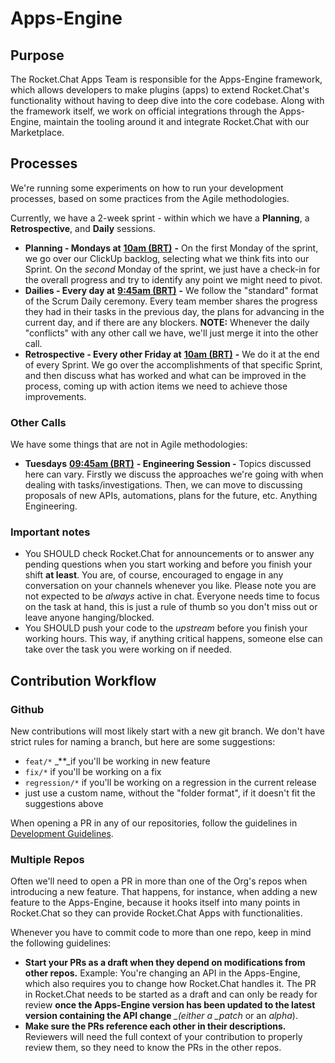 # Apps-Engine

## Purpose

The Rocket.Chat Apps Team is responsible for the Apps-Engine framework, which allows developers to make plugins \(apps\) to extend Rocket.Chat's functionality without having to deep dive into the core codebase. Along with the framework itself, we work on official integrations through the Apps-Engine, maintain the tooling around it and integrate Rocket.Chat with our Marketplace.

## Processes

We're running some experiments on how to run your development processes, based on some practices from the Agile methodologies.

Currently, we have a 2-week sprint - within which we have a **Planning**, a **Retrospective**, and **Daily** sessions.

* **Planning - Mondays at** [**10am \(BRT\)**](http://mytime.io/10am/BRT) **-** On the first Monday of the sprint, we go over our ClickUp backlog, selecting what we think fits into our Sprint. On the _second_ Monday of the sprint, we just have a check-in for the overall progress and try to identify any point we might need to pivot.
* **Dailies - Every day at** [**9:45am \(BRT\)**](http://mytime.io/9:45am/BRT) **-** We follow the "standard" format of the Scrum Daily ceremony. Every team member shares the progress they had in their tasks in the previous day, the plans for advancing in the current day, and if there are any blockers. **NOTE:** Whenever the daily "conflicts" with any other call we have, we'll just merge it into the other call.
* **Retrospective - Every other Friday at** [**10am \(BRT\)**](http://mytime.io/10am/BRT) **-** We do it at the end of every Sprint. We go over the accomplishments of that specific Sprint, and then discuss what has worked and what can be improved in the process, coming up with action items we need to achieve those improvements.

### Other Calls

We have some things that are not in Agile methodologies:

* **Tuesdays** [**09:45am \(BRT\)**](http://mytime.io/09:45am/BRT) **- Engineering Session -** Topics discussed here can vary. Firstly we discuss the approaches we're going with when dealing with tasks/investigations. Then, we can move to discussing proposals of new APIs, automations, plans for the future, etc. Anything Engineering.

### **Important notes**

* You SHOULD check Rocket.Chat for announcements or to answer any pending questions when you start working and before you finish your shift **at least**. You are, of course, encouraged to engage in any conversation on your channels whenever you like. Please note you are not expected to be _always_ active in chat. Everyone needs time to focus on the task at hand, this is just a rule of thumb so you don't miss out or leave anyone hanging/blocked.
* You SHOULD push your code to the _upstream_ before you finish your working hours. This way, if anything critical happens, someone else can take over the task you were working on if needed.

## Contribution Workflow

### Github

New contributions will most likely start with a new git branch. We don't have strict rules for naming a branch, but here are some suggestions:

* `feat/*` _\*\*_if you'll be working in new feature
* `fix/*` if you'll be working on a fix
* `regression/*` if you'll be working on a regression in the current release
* just use a custom name, without the "folder format", if it doesn't fit the suggestions above

When opening a PR in any of our repositories, follow the guidelines in [Development Guidelines](development/development-guidelines.md#choosing-a-good-pr-title).

### Multiple Repos

Often we'll need to open a PR in more than one of the Org's repos when introducing a new feature. That happens, for instance, when adding a new feature to the Apps-Engine, because it hooks itself into many points in Rocket.Chat so they can provide Rocket.Chat Apps with functionalities.

Whenever you have to commit code to more than one repo, keep in mind the following guidelines:

* **Start your PRs as a draft when they depend on modifications from other repos.** Example: You're changing an API in the Apps-Engine, which also requires you to change how Rocket.Chat handles it. The PR in Rocket.Chat needs to be started as a draft and can only be ready for review **once the Apps-Engine version has been updated to the latest version containing the API change** _\_\(either a \_patch_ or an _alpha_\).
* **Make sure the PRs reference each other in their descriptions.** Reviewers will need the full context of your contribution to properly review them, so they need to know the PRs in the other repos.

